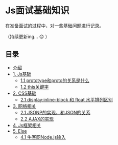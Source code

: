 # Js面试基础知识

在准备面试的过程中，对一些基础问题进行记录。

（持续更新ing... :blush: ）

## 目录

* [介绍](README.md)
* [1. Js基础]()
  * [1.1 prototype和proto的关系是什么](basic/prototype.md)
  * [1.2 this关键字](basic/this.md)
* [2. CSS基础]()
  * [2.1 display:inline-block 和 float 水平排列区别](css/display-float.md)
* [3. 网络相关]()
  * [2.1 JSONP的实现，和JSON的关系](network/jsonp.md)
  * [2.2 AJAX的实现](network/ajax.md)
* [4. Js框架相关]()
* [5. Else]()
  * [4.1 牛客网Node.js输入](else/nowCoder.md)







